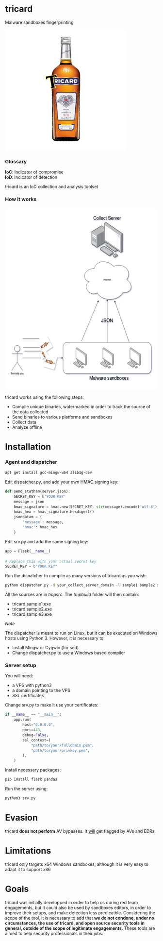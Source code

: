 # tricard
Malware sandboxes fingerprinting

<img src="https://github.com/therealunicornsecurity/tricard/blob/main/img/tricard.jpg?raw=true" width="400" height="400">


### Glossary

__IoC__: Indicator of compromise  
__IoD__: Indicator of detection

tricard is an IoD collection and analysis toolset

### How it works

<img src="https://github.com/therealunicornsecurity/tricard/blob/main/img/tricard_graph.jpg?raw=true" width="600" height="600">

tricard works using the following steps:

- Compile unique binaries, watermarked in order to track the source of the data collected
- Send binaries to various platforms and sandboxes
- Collect data
- Analyze offline



Installation
======

### Agent and dispatcher



```bash
apt get install gcc-mingw-w64 zlib1g-dev
```

Edit dispatcher.py, and add your own HMAC signing key:

```python
def send_statham(server,json):
    SECRET_KEY = b'YOUR KEY'
    message = json
    hmac_signature = hmac.new(SECRET_KEY, str(message).encode('utf-8'), hashlib.sha256)
    hmac_hex = hmac_signature.hexdigest()
    jsondatam = {
        'message': message,
        'hmac': hmac_hex
    }
```

Edit srv.py and add the same signing key:

```python
app = Flask(__name__)

# Replace this with your actual secret key
SECRET_KEY = b"YOUR KEY"
```

Run the dispatcher to compile as many versions of tricard as you wish:

```bash
python dispatcher.py -d your_collect_server_domain -l sample1 sample2 sample3 ....
```

All the sources are in *tmpsrc*. The *tmpbuild* folder will then contain:

- tricard.sample1.exe
- tricard.sample2.exe
- tricard.sample3.exe

*Note*

The dispatcher is meant to run on Linux, but it can be executed on Windows hosts using Python 3. However, it is necessary to:

* Install Mingw or Cygwin (for sed)
* Change dispatcher.py to use a Windows based compiler

### Server setup

You will need:

- a VPS with python3
- a domain pointing to the VPS
- SSL certificates

Change srv.py to make it use your certificates:

```python
if __name__ == "__main__":
    app.run(
        host="0.0.0.0",
        port=443,
        debug=False,
        ssl_context=(
            "path/to/your/fullchain.pem",
            "path/to/your/privkey.pem",
        ),
    )

```

Install necessary packages:

```bash
pip install flask pandas
```

Run the server using:

```bash
python3 srv.py
```

Evasion
======

tricard **does not perform** AV bypasses. It <ins>will</ins> get flagged by AVs and EDRs.

Limitations
======

tricard only targets x64 Windows sandboxes, although it is very easy to adapt it to support x86

Goals
======

tricard was initially developped in order to help us during red team engagements, but it could also be used by sandboxes editors, in order to improve their setups, and make detection less predicatble. Considering the scope of the tool, it is necessary to add that **we do not condone, under no circumstances, the use of tricard, and open source security tools in general, outside of the scope of legitimate engagements**. These tools are aimed to help security professionals in their jobs. 

